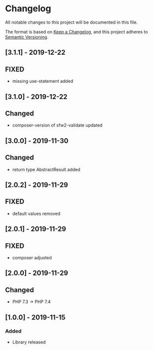 # Changelog
All notable changes to this project will be documented in this file.

The format is based on [Keep a Changelog](https://keepachangelog.com/en/1.0.0/),
and this project adheres to [Semantic Versioning](https://semver.org/spec/v2.0.0.html).

## [3.1.1] - 2019-12-22
## FIXED
- missing use-statement added

## [3.1.0] - 2019-12-22
## Changed
- composer-version of sfw2-validate updated

## [3.0.0] - 2019-11-30
## Changed
- return type AbstractResult added

## [2.0.2] - 2019-11-29
## FIXED
- default values removed

## [2.0.1] - 2019-11-29
## FIXED
- composer adjusted

## [2.0.0] - 2019-11-29
## Changed
- PHP 7.3 -> PHP 7.4

## [1.0.0] - 2019-11-15
### Added
- Library released